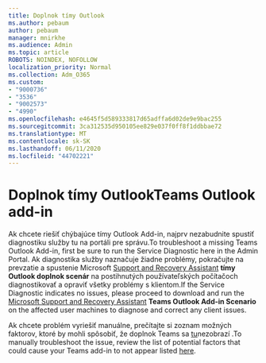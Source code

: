 ```yaml
---
title: Doplnok tímy Outlook
ms.author: pebaum
author: pebaum
manager: mnirkhe
ms.audience: Admin
ms.topic: article
ROBOTS: NOINDEX, NOFOLLOW
localization_priority: Normal
ms.collection: Adm_O365
ms.custom:
- "9000736"
- "3536"
- "9002573"
- "4990"
ms.openlocfilehash: e4645f5d589333817d65adffa6d02de9e9bac255
ms.sourcegitcommit: 3ca312535d950105ee829e037f0ff8f1ddbbae72
ms.translationtype: MT
ms.contentlocale: sk-SK
ms.lasthandoff: 06/11/2020
ms.locfileid: "44702221"
---
```

# <a name="teams-outlook-add-in"></a><span data-ttu-id="cf439-102">Doplnok tímy Outlook</span><span class="sxs-lookup"><span data-stu-id="cf439-102">Teams Outlook add-in</span></span>

<span data-ttu-id="cf439-103">Ak chcete riešiť chýbajúce tímy Outlook Add-in, najprv nezabudnite spustiť diagnostiku služby tu na portáli pre správu.</span><span class="sxs-lookup"><span data-stu-id="cf439-103">To troubleshoot a missing Teams Outlook Add-in, first be sure to run the Service Diagnostic here in the Admin Portal.</span></span>  <span data-ttu-id="cf439-104">Ak diagnostika služby naznačuje žiadne problémy, pokračujte na prevzatie a spustenie Microsoft [Support and Recovery Assistant](https://aka.ms/SaRA-TeamsAddInScenario) **tímy Outlook doplnok scenár** na postihnutých používateľských počítačoch diagnostikovať a opraviť všetky problémy s klientom.</span><span class="sxs-lookup"><span data-stu-id="cf439-104">If the Service Diagnostic indicates no issues, please proceed to download and run the [Microsoft Support and Recovery Assistant](https://aka.ms/SaRA-TeamsAddInScenario) **Teams Outlook Add-in Scenario** on the affected user machines to diagnose and correct any client issues.</span></span>

<span data-ttu-id="cf439-105">Ak chcete problém vyriešiť manuálne, prečítajte si zoznam možných faktorov, ktoré by mohli spôsobiť, že doplnok Teams sa [tu](https://docs.microsoft.com/microsoftteams/teams-add-in-for-outlook#teams-meeting-add-in-in-outlook-for-windows-does-not-show)nezobrazí .</span><span class="sxs-lookup"><span data-stu-id="cf439-105">To manually troubleshoot the issue, review the list of potential factors that could cause your Teams add-in to not appear listed [here](https://docs.microsoft.com/microsoftteams/teams-add-in-for-outlook#teams-meeting-add-in-in-outlook-for-windows-does-not-show).</span></span>
